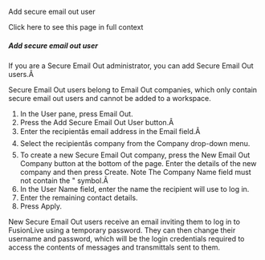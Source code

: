 Add secure email out user

Click here to see this page in full context

#####  Add secure email out user

If you are a Secure Email Out administrator, you can add Secure Email Out
users.Â

Secure Email Out users belong to Email Out companies, which only contain
secure email out users and cannot be added to a workspace.

  1. In the User pane, press Email Out. 
  2. Press the Add Secure Email Out User button.Â 
  3. Enter the recipientâs email address in the Email field.Â 
  4. Select the recipientâs company from the Company drop-down menu. 
  5. To create a new Secure Email Out company, press the New Email Out Company button at the bottom of the page. Enter the details of the new company and then press Create. Note The Company Name field must not contain the " symbol.Â 
  6. In the User Name field, enter the name the recipient will use to log in. 
  7. Enter the remaining contact details. 
  8. Press Apply. 

New Secure Email Out users receive an email inviting them to log in to
FusionLive using a temporary password. They can then change their username and
password, which will be the login credentials required to access the contents
of messages and transmittals sent to them.


